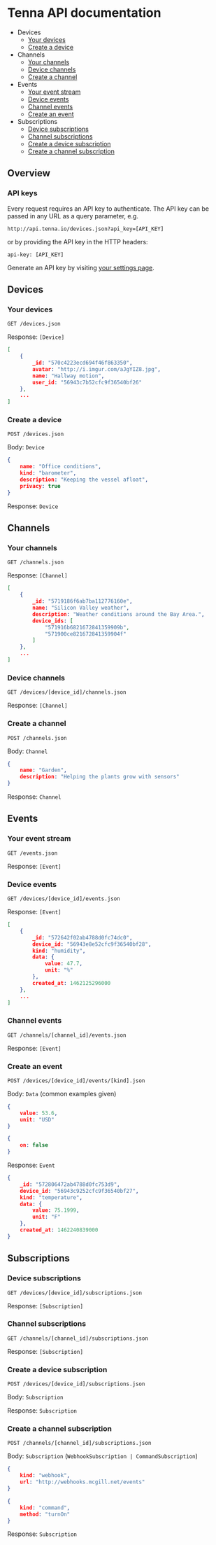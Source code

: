 # Tenna API documentation

* Devices
    * [Your devices](#your-devices)
    * [Create a device](#create-a-device)
* Channels
    * [Your channels](#your-channels)
    * [Device channels](#device-channels)
    * [Create a channel](#create-a-channel)
* Events
    * [Your event stream](#your-event-stream)
    * [Device events](#device-events)
    * [Channel events](#channel-events)
    * [Create an event](#create-an-event)
* Subscriptions
    * [Device subscriptions](#device-subscriptions)
    * [Channel subscriptions](#channel-subscriptions)
    * [Create a device subscription](#create-a-device-subscription)
    * [Create a channel subscription](#create-a-channel-subscription)

## Overview

### API keys

Every request requires  an API key to authenticate. The API key can be passed in any URL as a query parameter, e.g.

    http://api.tenna.io/devices.json?api_key=[API_KEY]
    
or by providing the API key in the HTTP headers:

    api-key: [API_KEY]

Generate an API key by visiting [your settings page](http://api.tenna.io/settings).

## Devices

### Your devices

    GET /devices.json

Response: `[Device]`

```json
[
    {
        _id: "570c4223ecd694f46f863350",
        avatar: "http://i.imgur.com/aJgYIZ8.jpg",
        name: "Hallway motion",
        user_id: "56943c7b52cfc9f36540bf26"
    },
    ...
]
```

### Create a device

    POST /devices.json

Body: `Device`

```json
{
    name: "Office conditions",
    kind: "barometer",
    description: "Keeping the vessel afloat",
    privacy: true
}
```

Response: `Device`

## Channels

### Your channels

    GET /channels.json

Response: `[Channel]`

```json
[
    {
        _id: "5719186f6ab7ba112776160e",
        name: "Silicon Valley weather",
        description: "Weather conditions around the Bay Area.",
        device_ids: [
            "571916b6821672841359909b",
            "571900ce821672841359904f"
        ]
    },
    ...
]
```

### Device channels

    GET /devices/[device_id]/channels.json

Response: `[Channel]`

### Create a channel

    POST /channels.json

Body: `Channel`

```json
{
    name: "Garden",
    description: "Helping the plants grow with sensors"
}
```

Response: `Channel`

## Events

### Your event stream

    GET /events.json

Response: `[Event]`

### Device events

    GET /devices/[device_id]/events.json

Response: `[Event]`

```json
[
    {
        _id: "572642f02ab4788d0fc74dc0",
        device_id: "56943e8e52cfc9f36540bf28",
        kind: "humidity",
        data: {
            value: 47.7,
            unit: "%"
        },
        created_at: 1462125296000
    },
    ...
]
```

### Channel events

    GET /channels/[channel_id]/events.json

Response: `[Event]`

### Create an event

    POST /devices/[device_id]/events/[kind].json

Body: `Data` (common examples given)

```json
{
    value: 53.6,
    unit: "USD"
}
```

```json
{
    on: false
}
```

Response: `Event`

```json
{
    _id: "572806472ab4788d0fc753d9",
    device_id: "56943c9252cfc9f36540bf27",
    kind: "temperature",
    data: {
        value: 75.1999,
        unit: "F"
    },
    created_at: 1462240839000
}
```

## Subscriptions

### Device subscriptions

    GET /devices/[device_id]/subscriptions.json

Response: `[Subscription]`

### Channel subscriptions

    GET /channels/[channel_id]/subscriptions.json

Response: `[Subscription]`

### Create a device subscription

    POST /devices/[device_id]/subscriptions.json

Body: `Subscription`

Response: `Subscription`

### Create a channel subscription

    POST /channels/[channel_id]/subscriptions.json

Body: `Subscription` (`WebhookSubscription | CommandSubscription`)

```json
{
    kind: "webhook",
    url: "http://webhooks.mcgill.net/events"
}
```

```json
{
    kind: "command",
    method: "turnOn"
}
```

Response: `Subscription`
